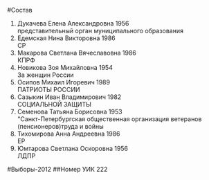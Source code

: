 #Состав
1. Дукачева Елена Александровна 1956   
    представительный орган муниципального образования
2. Едемская Нина Викторовна 1986   
    СР
3. Макарова Светлана Вячеславовна 1986   
    КПРФ
4. Новикова Зоя Михайловна 1954   
    За женщин России
5. Осипов Михаил Игоревич 1989   
    ПАТРИОТЫ РОССИИ
6. Сазыкин Иван Владимирович 1982   
    СОЦИАЛЬНОЙ ЗАЩИТЫ
7. Семенова Татьяна Борисовна 1953   
    "Санкт-Петербургская общественная организация ветеранов (пенсионеров)труда и войны
8. Тихомирова Анна Андреевна 1986   
    ЕР
9. Юмтарова Светлана Оскоровна 1956   
    ЛДПР

#Выборы-2012
##Номер УИК
222